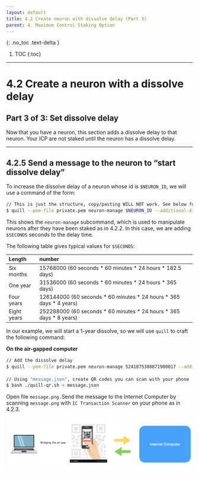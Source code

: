 ```yaml
---
layout: default
title: 4.2 Create neuron with dissolve delay (Part 3)
parent: 4. Maximum Control Staking Option
---
```


{: .no_toc .text-delta }

1. TOC
{:toc}

* * *
# 4.2 Create a **neuron** with a **dissolve delay** 
## Part 3 of 3: Set dissolve delay

Now that you have a neuron, this section adds a dissolve delay to that neuron. Your ICP are not staked until the neuron has a dissolve delay.

* * *
## 4.2.5 Send a message to the neuron to “start dissolve delay”

To increase the dissolve delay of a neuron whose id is `$NEURON_ID`, we will use a command of the form:

```bash
// This is just the structure, copy/pasting WILL NOT work. See below for working command
$ quill --pem-file private.pem neuron-manage $NEURON_ID --additional-dissolve-delay-seconds $SECONDS
```

This shows the `neuron-manage` subcommand, which is used to manipulate neurons after they have been staked as in 4.2.2. In this case, we are adding `$SECONDS` seconds to the delay time.

The following table gives typical values for `$SECONDS`:

| Length | number |
| :------------- | :------------- |
| Six months | 15768000 (60 seconds * 60 minutes * 24 hours * 182.5 days) |
| One year | 31536000 (60 seconds * 60 minutes * 24 hours * 365 days) |
| Four years | 126144000 (60 seconds * 60 minutes * 24 hours * 365 days * 4 years)  |
| Eight years | 252288000 (60 seconds * 60 minutes * 24 hours * 365 days * 8 years)  |

In our example, we will start a 1-year dissolve, so we will use `quill` to craft the following command:

**On the air-gapped computer**

```bash
// Add the dissolve delay
$ quill --pem-file private.pem neuron-manage 5241875388871980017 --additional-dissolve-delay-seconds 31536000 > message.json

// Using "message.json", create QR codes you can scan with your phone
$ bash ./quill-qr.sh < message.json
```

Open file `message.png.`Send the message to the Internet Computer by scanning `message.png` with `IC Transaction Scanner` on your phone as in 4.2.3.

![image](../assets/images/qr-code-scan-2.png)